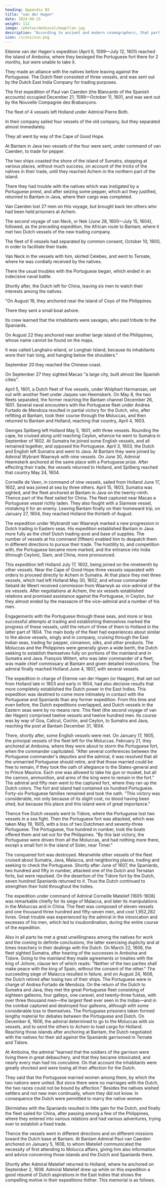 ```yaml
---
heading: Appendix B3
title: "van der Hagen"
date: 2024-09-15
weight: 111
image: /photos/medieval/magellan.jpg
description: "According to ancient and modern cosmographers, that part of the world called Asia has adjacent to it a multitude of greater and lesser islands"
icon: /icons/sun.png
---
```




Etienne van der Hagen's expedition (April 6, 1599—July 12, 1601) reached the island of Amboina, where they besieged the Portuguese fort there for 2 months, but were unable to take it.

They made an alliance with the natives before leaving against the Portuguese. The Dutch fleet consisted of three vessels, and was sent out by the Dutch East India Company for trading purposes.


The first expedition of Paul van Caerden (the Blancardo of the Spanish accounts) occupied December 21, 1599—October 11, 1601, and was sent out by the Nouvelle Compagnie des Brabançons. 

The fleet of 4 vessels left Holland under Admiral Pierre Both.

In their company sailed four vessels of the old company, but they separated almost immediately.

They all went by way of the Cape of Good Hope.

At Bantam in Java two vessels of the four were sent, under command of van Caerden, to trade for pepper. 

The two ships coasted the shore of the island of Sumatra, stopping at various places, without much success, on account of the tricks of the natives in their trade, until they reached Achem in the northern part of the island. 

There they had trouble with the natives which was instigated by a Portuguese priest, and after seizing some pepper, which act they justified, returned to Bantam in Java, where their cargo was completed.

Van Caerden lost 27 men on this voyage, but brought back ten others who had been held prisoners at Achem.

The second voyage of van Neck, or Nek (June 28, 1600—July 15, 1604), followed, as the preceding expedition, the African route to Bantam, where it met two Dutch vessels of the new trading company. 

The fleet of 6 vessels had separated by common consent, October 10, 1600, in order to facilitate their trade. 

Van Neck in the vessels with him, skirted Celebes, and went to Ternate, where he was cordially received by the natives.

There the usual troubles with the Portuguese began, which ended in an indecisive naval battle.

Shortly after, the Dutch left for China, leaving six men to watch their interests among the natives. 

"On August 19, they anchored near the island of Coyo of the Philippines.

There they sent a small boat ashore.

Its crew learned that the inhabitants were savages, who paid tribute to the Spaniards. 

On August 22 they anchored near another large island of the Philippines, whose name cannot be found on the maps.

It was called Langhairs-eiland, or Longhair Island, because its inhabitants wore their hair long, and hanging below the shoulders." 

September 20 they reached the Chinese coast.

On September 27 they sighted Macao "a large city, built almost like Spanish cities".

<!-- There unfortunate encounters with the Portuguese lost the Dutch some men; and failing in their efforts there, they went to Patane, where they traded some pepper. Thence the return voyage to Holland by way of the Cape of Good Hope was made. The other three vessels of his fleet arrived six weeks later. As consorts to van Neck's six vessels two other vessels had left Holland on the same date, also sent by the new trading company. After several mutinies they reached Sumatra, whence after troubles with the king of Achem, the two vessels left, leaving twelve of their men prisoners. The efforts of the latter to escape were fruitless and even the efforts (in 1602) of one of the vessels of Admiral Heemskerk, commander of a Dutch trading fleet, were unable to rescue the prisoners. -->

April 5, 1601, a Dutch fleet of five vessels, under Wolphart Harmansan, set out with another fleet under Jaques van Heemskerk. On May 8, the two fleets separated, the former reaching the Bantam channel December 26, 1601. Several naval encounters with the Portuguese fleet under Andrea Furtado de Mendoza resulted in partial victory for the Dutch, who, after refitting at Bantam, took their course through the Moluccas, and then returned to Bantam and Holland, reaching that country, April 4, 1603.

Georges Spilberg left Holland May 5, 1601, with three vessels. Rounding the cape, he cruised along until reaching Ceylon, whence he went to Sumatra in September of 1602. At Sumatra he joined some English vessels, and all remained together, and opposed the Portuguese. April 3, 1603, the Dutch and English left Sumatra and went to Java. At Bantam they were joined by Admiral Wybrant Waarwyk with nine vessels. On June 30, Admiral Heemskerk anchored at the same place with a Portuguese prize. After effecting their trade, the vessels returned to Holland, and Spilberg reached that country May 24, 1604.

Corneille de Veen, in command of nine vessels, sailed from Holland June 17, 1602, and was joined at sea by three others. April 15, 1603, Sumatra was sighted, and the fleet anchored at Bantam in Java on the twenty-ninth. Thence part of the fleet sailed for China. The fleet captured near Macao a Portuguese vessel richly laden. They also fought with a Siamese vessel, mistaking it for an enemy. Leaving Bantam finally on their homeward trip, on January 27, 1604, they reached Holland the thirtieth of August.

The expedition under Wybrandt van Waarwyk marked a new progression in Dutch trading in Eastern seas. His expedition established Bantam in Java more fully as the chief Dutch trading-post and base of supplies. The number of vessels at his command (fifteen) enabled him to despatch them in different directions to pursue their trade. The hostility to, and competition with, the Portuguese became more marked, and the entrance into India (through Ceylon), Siam, and China, more pronounced. 

This expedition left Holland July 17, 1602, being joined on the nineteenth by other vessels. Near the Cape of Good Hope three vessels separated with orders to proceed directly to Achem in Sumatra. At that place they met three vessels, which had left Holland May 30, 1602, and whose commander Sebald de Weert received commission from Waarwyk as vice-admiral of the six vessels. After negotiations at Achem, the six vessels established relations and promised assistance against the Portuguese, in Ceylon, but they almost ended by the massacre of the vice-admiral and a number of his men.

Engagements with the Portuguese through these seas, and more or less successful attempts at trading and establishing themselves marked the progress of these vessels, until the return of three of them to Holland in the latter part of 1604. The main body of the fleet had experiences about similar to the above vessels, singly and in company, cruising through the East Indian seas, trading for pepper, cinnamon, silks, and other products. The Moluccas and the Philippines were generally given a wide berth, the Dutch seeking to establish themselves fully on portions of the mainland and in Sumatra and Java. François Wittert, who was later commander of a fleet, was made chief commissary at Bantam and given detailed instructions. The admiral finally reached Holland June 4, 1607, with several vessels.

The expedition in charge of Etienne van der Hagen (or Haagen), that set out from Holland late in 1603 and early in 1604, had also decisive results that more completely established the Dutch power in the East Indies. This expedition was destined to come more intimately in contact with the Portuguese and Spaniards than any former expedition. From this time and even before, the Dutch expeditions overlapped, and Dutch vessels in the Eastern seas were by no means rare. This fleet (the second voyage of van der Hagen) comprised twelve vessels and twelve hundred men. Its course was by way of Goa, Calicut, Cochin, and Ceylon, to Sumatra and Java, reaching the post at Bantam December 31, 1604.

There, shortly after, some English vessels were met. On January 17, 1605, the principal vessels of the fleet left for the Moluccas. February 21, they anchored at Amboina, where they were about to storm the Portuguese fort, when the commander capitulated. "After several conferences between the Portuguese commander's deputies and the admiral, it was resolved that all the unmarried Portuguese should retire, and that those married could be free to remain, if they took the oath of allegiance to the States-general and to Prince Maurice. Each one was allowed to take his gun or musket, but all the cannon, ammunition, and arms of the king were to remain in the fort." The admiral and fifty men went to the captured fort, where they ran up the Dutch colors. The fort and island had contained six hundred Portuguese. Forty-six Portuguese families remained and took the oath. "This victory was considerable, not only because of its slight cost, no blood having been shed, but because this place and this island were of great importance." 

Thence five Dutch vessels went to Tidore, where the Portuguese lost two vessels in a sea fight. Then the Portuguese fort was attacked, which was taken May 19, 1605, with a loss of two Dutchmen and seventy-three Portuguese. The Portuguese, five hundred in number, took the boats offered them and set out for the Philippines. "By this last victory, the Portuguese were driven from all the Moluccas, and had nothing more there, except a small fort in the island of Soler, near Timer."

The conquered fort was destroyed. Meanwhile other vessels of the fleet cruised about Sumatra, Java, Malacca, and neighboring places, trading and seeking to check the Portuguese. Shortly after June of 1607, the Spaniards, two hundred and fifty in number, attacked one of the Dutch and Ternatan forts, but were repulsed. On the desertion of the Tidore fort by the Dutch, seven hundred Spaniards returned to it. Thus the Dutch continued to strengthen their hold throughout the Indies.

The expedition under command of Admiral Corneille Matelief (1605-1608) was remarkable chiefly for its siege of Malacca, and later its manipulations in the Moluccas and in China. The fleet was composed of eleven vessels and one thousand three hundred and fifty-seven men, and cost 1,952,282 livres. Great trouble was experienced by the admiral in the intoxication and excesses of his men, which led to insubordination, during the entire course of the expedition. 

Also in all parts he met a great unwillingness among the natives for work and the coming to definite conclusions, the latter exercising duplicity and at times treachery in their dealings with the Dutch. On March 22, 1606, the fleet sighted Sumatra, after hearing of the successes in Amboina and Tidore. Going to the mainland they made agreements or treaties with the king of Johore, clause ten of which reads: "Neither of the two parties shall make peace with the king of Spain, without the consent of the other." The succeeding siege of Malacca resulted in failure, and on August 24, 1606, the Dutch retired after losing two of their ships. The Portuguese were in charge of Andrea Furtado de Mendoza. On the return of the Dutch to Sumatra and Java, they met the great Portuguese fleet consisting of eighteen galleons, four galleys, one caravel, and twenty-three fustas, with over three thousand men—the largest fleet ever seen in the Indias—and in the combat captured and destroyed four galleons, although with some considerable loss to themselves. The Portuguese prisoners taken formed lengthy material for debates between the Portuguese and Dutch. On December 6, 1606, the admiral determined to go to the Moluccas with six vessels, and to send the others to Achem to load cargo for Holland. Reaching those islands after anchoring at Bantam, the Dutch negotiated with the natives for their aid against the Spaniards garrisoned in Ternate and Tidore. 

At Amboina, the admiral "learned that the soldiers of the garrison were living there in great debauchery, and that they became intoxicated, and nearly every man had his concubine. On that account the inhabitants were greatly shocked and were losing all their affection for the Dutch.

They said that the Portuguese married women among them, by which the two nations were united. But since there were no marriages with the Dutch, the two races could not be bound by affection." Besides the natives wished settlers and not new men continually, whom they did not know. In consequence the Dutch were permitted to marry the native women.

Skirmishes with the Spaniards resulted in little gain for the Dutch, and finally the fleet sailed for China, after passing among a few of the Philippines, where they entered into various relations and had various adventures, trying ever to establish a fixed trade. 

Thence the vessels went in different directions and on different missions toward the Dutch base at Bantam. At Bantam Admiral Paul van Caerden anchored on January 5, 1608, to whom Matelief communicated the necessity of first attending to Molucca affairs, giving him also information and advice concerning those islands and the Dutch and Spaniards there. 

Shortly after Admiral Matelief returned to Holland, where he anchored on September 2, 1608. Admiral Matelief drew up while on this expedition a good résumé of Dutch aspirations in the East Indies that shows the compelling motive in their expeditions thither. This memorial is as follows.
